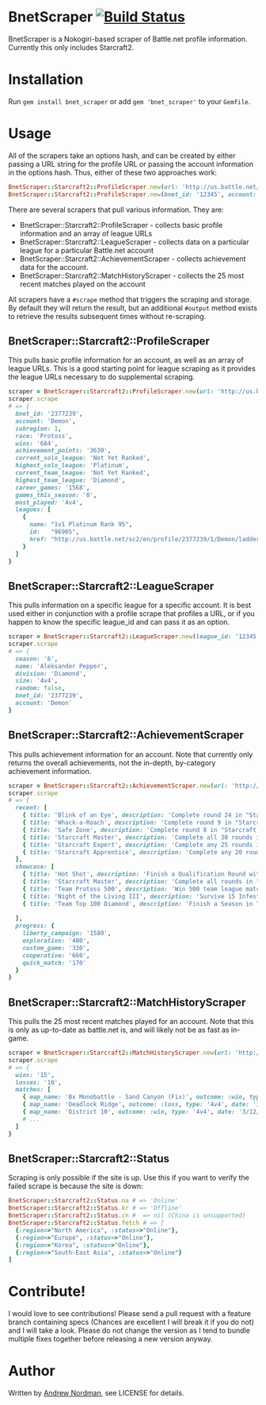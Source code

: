 # BnetScraper [![Build Status](https://secure.travis-ci.org/agoragames/bnet_scraper.png)](http://travis-ci.org/agoragames/bnet_scraper)

BnetScraper is a Nokogiri-based scraper of Battle.net profile information.  Currently this only includes Starcraft2.

# Installation

Run `gem install bnet_scraper` or add `gem 'bnet_scraper'` to your `Gemfile`.

# Usage

All of the scrapers take an options hash, and can be created by either passing a URL string for the profile URL or
passing the account information in the options hash.  Thus, either of these two approaches work:

``` ruby
BnetScraper::Starcraft2::ProfileScraper.new(url: 'http://us.battle.net/sc2/en/profile/12345/1/TestAccount/')
BnetScraper::Starcraft2::ProfileScraper.new(bnet_id: '12345', account: 'TestAccount', region: 'na')
```

There are several scrapers that pull various information.  They are:

* BnetScraper::Starcraft2::ProfileScraper - collects basic profile information and an array of league URLs
* BnetScraper::Starcraft2::LeagueScraper - collects data on a particular league for a particular Battle.net account
* BnetScraper::Starcraft2::AchievementScraper - collects achievement data for the account.
* BnetScraper::Starcraft2::MatchHistoryScraper - collects the 25 most recent matches played on the account

All scrapers have a `#scrape` method that triggers the scraping and storage.  By default they will return the result,
but an additional `#output` method exists to retrieve the results subsequent times without re-scraping.

## BnetScraper::Starcraft2::ProfileScraper

This pulls basic profile information for an account, as well as an array of league URLs.  This is a good starting
point for league scraping as it provides the league URLs necessary to do supplemental scraping.

``` ruby
scraper = BnetScraper::Starcraft2::ProfileScraper.new(url: 'http://us.battle.net/sc2/en/profile/2377239/1/Demon/')
scraper.scrape
# => {
  bnet_id: '2377239',
  account: 'Demon',
  subregion: 1,
  race: 'Protoss',
  wins: '684',
  achievement_points: '3630',
  current_solo_league: 'Not Yet Ranked',
  highest_solo_league: 'Platinum',
  current_team_league: 'Not Yet Ranked',
  highest_team_league: 'Diamond',
  career_games: '1568',
  games_this_season: '0',
  most_played: '4v4',
  leagues: [
    {
      name: "1v1 Platinum Rank 95",
      id:   "96905",
      href: "http://us.battle.net/sc2/en/profile/2377239/1/Demon/ladder/96905#current-rank"
    }
  ]
}
```

## BnetScraper::Starcraft2::LeagueScraper

This pulls information on a specific league for a specific account.  It is best used either in conjunction with a
profile scrape that profiles a URL, or if you happen to know the specific league\_id and can pass it as an option.

``` ruby
scraper = BnetScraper::Starcraft2::LeagueScraper.new(league_id: '12345', account: 'Demon', bnet_id: '2377239')
scraper.scrape
# => {
  season: '6',
  name: 'Aleksander Pepper',
  division: 'Diamond',
  size: '4v4',
  random: false,
  bnet_id: '2377239',
  account: 'Demon'
}
```

## BnetScraper::Starcraft2::AchievementScraper

This pulls achievement information for an account.  Note that currently only returns the overall achievements,
not the in-depth, by-category achievement information.

``` ruby
scraper = BnetScraper::Starcraft2::AchievementScraper.new(url: 'http://us.battle.net/sc2/en/profile/2377239/1/Demon/')
scraper.scrape
# => {
  recent: [
    { title: 'Blink of an Eye', description: 'Complete round 24 in "Starcraft Master" without losing any stalkers', earned: '3/5/2012' },
    { title: 'Whack-a-Roach', description: 'Complete round 9 in "Starcraft Master" in under 45 seconds', earned: '3/5/2012' },
    { title: 'Safe Zone', description: 'Complete round 8 in "Starcraft Master" without losing any stalkers', earned: '3/5/2012' },
    { title: 'Starcraft Master', description: 'Complete all 30 rounds in "Starcraft Master"', earned: '3/5/2012' },
    { title: 'Starcraft Expert', description: 'Complete any 25 rounds in "Starcraft Master"', earned: '3/5/2012' },
    { title: 'Starcraft Apprentice', description: 'Complete any 20 rounds in "Starcraft Master"', earned: '3/5/2012' }
  ],
  showcase: [
    { title: 'Hot Shot', description: 'Finish a Qualification Round with an undefeated record.' },
    { title: 'Starcraft Master', description: 'Complete all rounds in "Starcraft Master"' },
    { title: 'Team Protoss 500', description: 'Win 500 team league matches as Protoss' },
    { title: 'Night of the Living III', description: 'Survive 15 Infested Horde Attacks in the "Night 2 Die" mode of the "Left 2 Die" scenario.' },
    { title: 'Team Top 100 Diamond', description: 'Finish a Season in Team Diamond Division' }
												
  ],
  progress: {
    liberty_campaign: '1580',
    exploration: '480',
    custom_game: '330',
    cooperative: '660',
    quick_match: '170'
  }
}
```

## BnetScraper::Starcraft2::MatchHistoryScraper

This pulls the 25 most recent matches played for an account. Note that this is only as up-to-date as battle.net is, and
will likely not be as fast as in-game.

``` ruby
scraper = BnetScraper::Starcraft2::MatchHistoryScraper.new(url: 'http://us.battle.net/sc2/en/profile/2377239/1/Demon/')
scraper.scrape
# => {
  wins: '15',
  losses: '10',
  matches: [
    { map_name: 'Bx Monobattle - Sand Canyon (Fix)', outcome: :win, type: 'Custom', date: '3/12/2012' },
    { map_name: 'Deadlock Ridge', outcome: :loss, type: '4v4', date: '3/12/2012' },
    { map_name: 'District 10', outcome: :win, type: '4v4', date: '3/12/2012' },
    # ...
  ]
}
```

## BnetScraper::Starcraft2::Status

Scraping is only possible if the site is up.  Use this if you want to verify the failed scrape is because the site is down:

``` ruby
BnetScraper::Starcraft2::Status.na # => 'Online'
BnetScraper::Starcraft2::Status.kr # => 'Offline'
BnetScraper::Starcraft2::Status.cn #  => nil (China is unsupported)
BnetScraper::Starcraft2::Status.fetch # => [
  {:region=>"North America", :status=>"Online"},
  {:region=>"Europe", :status=>"Online"},
  {:region=>"Korea", :status=>"Online"},
  {:region=>"South-East Asia", :status=>"Online"}
]
```

# Contribute!

I would love to see contributions!  Please send a pull request with a feature branch containing specs 
(Chances are excellent I will break it if you do not) and I will take a look.  Please do not change the version
as I tend to bundle multiple fixes together before releasing a new version anyway.

# Author

Written by [Andrew Nordman](http://github.com/cadwallion), see LICENSE for details.
